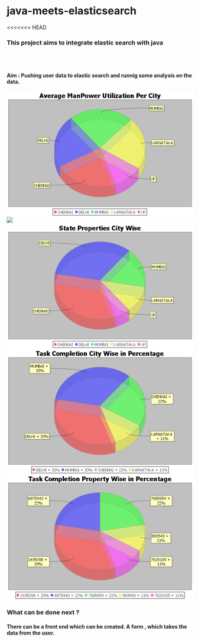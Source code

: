 # java-meets-elasticsearch

<!DOCTYPE html>
<html>
<head>
</head>
<body>
<<<<<<< HEAD
<h3>This project aims to integrate elastic search with java </h3>
<br>
<br>
<h4>Aim : Pushing user data to elastic search and runnig some analysis on the data.  </h4>
<img src="manpowerCity.png">
<img src="manpowerProperty">
<img src="stateCity.png">
<img src="taskCity.png">
<img src="taskProperty.png">
<h3>What can be done next ? </h3>
<h4>There can be a front end which can be created. A form , which takes the data from the user.</h5>
	
</body>
</html>
